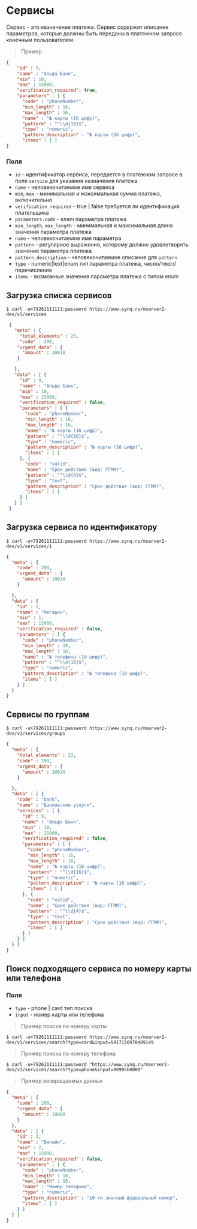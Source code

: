 ﻿# Сервисы

Сервис - это назначение платежа. Сервис содержит описание параметров, которые должны быть переданы в платежном запросе конечным пользователем.

> Пример

```json
{
    "id" : 9,
    "name" : "Альфа Банк",
    "min" : 10,
    "max" : 15000,
    "verification_required": true,
    "parameters" : [ {
      "code" : "phoneNumber",
      "min_length" : 16,
      "max_length" : 16,
      "name" : "№ карты (16 цифр)",
      "pattern" : "^\\d{16}$",
      "type" : "numeric",
      "pattern_description" : "№ карты (16 цифр)",
      "items" : [ ]
}
```

### Поля

* `id` - идентификатор сервиса, передается в платежном запросе в поле `service` для указания назначения платежа
* `name` - человекочитаемое имя сервиса
* `min`, `max` - минимальная и максимальная сумма платежа, включительно
* `verification_required` - true | false требуется ли идентификация плательщика
* `parameters.code` - ключ параметра платежа
* `min_length`, `max_length` - минимальная и максимальная длина значения параметра платежа
* `name` - человекочитаемое имя параметра
* `pattern` - регулярное выражение, которому должно удовлетворять значение параметра платежа
* `pattern_description` - человекочитаемое описание для `pattern`
* `type` - numeric|text|enum тип параметра платежа, число/текст/перечисление
* `items` - возможные значения параметра платежа с типом enum

## Загрузка списка сервисов

```shell
$ curl -u+79261111111:password https://www.synq.ru/mserver2-dev/v1/services
```

```json
 {
   "meta" : {
     "total_elements" : 23,
     "code" : 200,
    "urgent_data" : {
      "amount" : 10010
    }

   },
   "data" : [ {
     "id" : 9,
     "name" : "Альфа Банк",
     "min" : 10,
     "max" : 15000,
     "verification_required" : false,
     "parameters" : [ {
       "code" : "phoneNumber",
       "min_length" : 16,
       "max_length" : 16,
       "name" : "№ карты (16 цифр)",
       "pattern" : "^\\d{16}$",
       "type" : "numeric",
       "pattern_description" : "№ карты (16 цифр)",
       "items" : [ ]
     }, {
       "code" : "valid",
       "name" : "Срок действия (вид: ГГММ)",
       "pattern" : "^\\d{4}$",
       "type" : "text",
       "pattern_description" : "Срок действия (вид: ГГММ)",
       "items" : [ ]
     } ]
   } ]
 }
```

## Загрузка сервиса по идентификатору

```shell
$ curl -u+79261111111:password https://www.synq.ru/mserver2-dev/v1/services/1
```

```json
{
  "meta" : {
    "code" : 200,
    "urgent_data" : {
      "amount" : 10010
    }

  },
  "data" : {
    "id" : 1,
    "name" : "Мегафон",
    "min" : 1,
    "max" : 15000,
    "verification_required" : false,
    "parameters" : [ {
      "code" : "phoneNumber",
      "min_length" : 10,
      "max_length" : 10,
      "name" : "№ телефона (10 цифр)",
      "pattern" : "^\\d{10}$",
      "type" : "numeric",
      "pattern_description" : "№ телефона (10 цифр)",
      "items" : [ ]
    } ]
  }
}
```

## Сервисы по группам

```shell
$ curl -u+79261111111:password https://www.synq.ru/mserver2-dev/v1/services/groups
```

```json
{
  "meta" : {
    "total_elements" : 23,
    "code" : 200,
    "urgent_data" : {
      "amount" : 10010
    }

  },
  "data" : [ {
    "code" : "bank",
    "name" : "Банковские услуги",
    "services" : [ {
      "id" : 9,
      "name" : "Альфа Банк",
      "min" : 10,
      "max" : 15000,
      "verification_required" : false,
      "parameters" : [ {
        "code" : "phoneNumber",
        "min_length" : 16,
        "max_length" : 16,
        "name" : "№ карты (16 цифр)",
        "pattern" : "^\\d{16}$",
        "type" : "numeric",
        "pattern_description" : "№ карты (16 цифр)",
        "items" : [ ]
      }, {
        "code" : "valid",
        "name" : "Срок действия (вид: ГГММ)",
        "pattern" : "^\\d{4}$",
        "type" : "text",
        "pattern_description" : "Срок действия (вид: ГГММ)",
        "items" : [ ]
      } ]
    } ]
  } ]
}
```
## Поиск подходящего сервиса по номеру карты или телефона

### Поля

* `type` - phone | card тип поиска
* `input` - номер карты или телефона

> Пример поиска по номеру карты
 
```shell
$ curl -u+79261111111:password https://www.synq.ru/mserver2-dev/v1/services/search?type=card&input=5417150970409149
```

> Пример поиска по номеру телефона
 
```shell
$ curl -u+79261111111:password "https://www.synq.ru/mserver2-dev/v1/services/search?type=phone&input=9099560000" 
```

> Пример возвращаемых данных

```json
{
  "meta" : {
    "code" : 200,
    "urgent_data" : {
      "amount" : 10000
    }
  },
  "data" : [ {
    "id" : 3,
    "name" : "Билайн",
    "min" : 2,
    "max" : 15000,
    "verification_required" : false,
    "parameters" : [ {
      "code" : "phoneNumber",
      "min_length" : 10,
      "max_length" : 10,
      "name" : "Номер телефона",
      "type" : "numeric",
      "pattern_description" : "10-ти значный федеральный номер",
      "items" : [ ]
    } ]
  } ]
}
```
